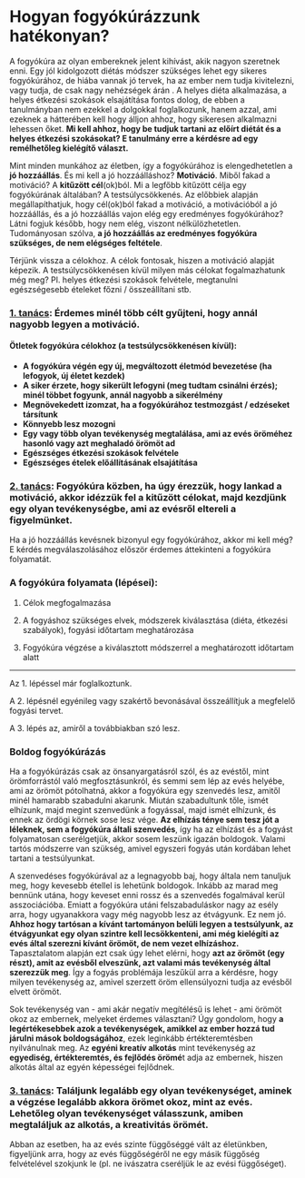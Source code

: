 # Hogyan fogyókúrázzunk hatékonyan?

A fogyókúra az olyan embereknek jelent kihívást, akik nagyon szeretnek enni. Egy jól kidolgozott diétás módszer szükséges lehet egy sikeres fogyókúrához, de hiába vannak jó tervek, ha az ember nem tudja kivitelezni, vagy tudja, de csak nagy nehézségek árán . A helyes diéta alkalmazása, a helyes étkezési szokások elsajátítása fontos dolog, de ebben a tanulmányban nem ezekkel a dolgokkal foglalkozunk, hanem azzal, ami ezeknek a hátterében kell hogy álljon ahhoz, hogy sikeresen alkalmazni lehessen őket.  **Mi kell ahhoz, hogy be tudjuk tartani az előírt diétát és a helyes étkezési szokásokat? E tanulmány erre a kérdésre ad egy remélhetőleg kielégítő választ.**

Mint minden munkához az életben, így a fogyókúrához is elengedhetetlen a **jó hozzáállás**. És mi kell a jó hozzáálláshoz? **Motiváció**. Miből fakad a motiváció? A **kitűzött cél**(ok)ból. Mi a legfőbb kitűzött célja egy fogyókúrának általában? A testsúlycsökkenés. Az előbbiek alapján megállapíthatjuk, hogy cél(ok)ból fakad a motiváció, a motivációból a jó hozzáállás, és a jó hozzáállás vajon elég egy eredményes fogyókúrához? Látni fogjuk később, hogy nem elég, viszont nélkülözhetetlen. Tudományosan szólva, **a jó hozzáállás az eredményes fogyókúra szükséges, de nem elégséges feltétele**. 

Térjünk vissza a célokhoz. A célok fontosak, hiszen a motiváció alapját képezik. A testsúlycsökkenésen kívül milyen más célokat fogalmazhatunk még meg? Pl. helyes étkezési szokások felvétele, megtanulni egészségesebb ételeket főzni / összeállítani stb. 

### <u>1. tanács</u>: Érdemes minél több célt gyűjteni, hogy annál nagyobb legyen a motiváció.

#### Ötletek fogyókúra célokhoz (a testsúlycsökkenésen kívül):

* **A fogyókúra végén egy új, megváltozott életmód bevezetése (ha lefogyok, új életet kezdek)**
* **A siker érzete, hogy sikerült lefogyni (meg tudtam csinálni érzés); minél többet fogyunk, annál nagyobb a sikerélmény**
* **Megnövekedett izomzat, ha a fogyókúrához testmozgást / edzéseket társítunk**
* **Könnyebb lesz mozogni**
* **Egy vagy több olyan tevékenység megtalálása, ami az evés öröméhez hasonló vagy azt meghaladó örömöt ad**
* **Egészséges étkezési szokások felvétele**
* **Egészséges ételek előállításának elsajátítása**

### <u>2. tanács</u>: Fogyókúra közben, ha úgy érezzük, hogy lankad a motiváció, akkor idézzük fel a kitűzött célokat, majd kezdjünk egy olyan tevékenységbe, ami az evésről eltereli a figyelmünket.

Ha a jó hozzáállás kevésnek bizonyul egy fogyókúrához, akkor mi kell még? E kérdés megválaszolásához először érdemes áttekinteni a fogyókúra folyamatát.

### A fogyókúra folyamata (lépései):

1. Célok megfogalmazása

2. A fogyáshoz szükséges elvek, módszerek kiválasztása (diéta, étkezési szabályok), fogyási időtartam meghatározása

3. Fogyókúra végzése a kiválasztott módszerrel a meghatározott időtartam alatt

---

Az 1. lépéssel már foglalkoztunk.

A 2. lépésnél egyénileg vagy szakértő bevonásával összeállítjuk a megfelelő fogyási tervet.

A 3. lépés az, amiről a továbbiakban szó lesz.

### Boldog fogyókúrázás

Ha a fogyókúrázás csak az önsanyargatásról szól, és az evéstől, mint örömforrástól való megfosztásunkról, és semmi sem lép az evés helyébe, ami az örömöt pótolhatná, akkor a fogyókúra egy szenvedés lesz, amitől minél hamarabb szabadulni akarunk. Miután szabadultunk tőle, ismét elhízunk, majd megint szenvedünk a fogyással, majd ismét elhízunk, és ennek az ördögi körnek sose lesz vége. **Az elhízás ténye sem tesz jót a léleknek, sem a fogyókúra általi szenvedés**, így ha az elhízást és a fogyást folyamatosan cserélgetjük, akkor sosem leszünk igazán boldogok. Valami tartós módszerre van szükség, amivel egyszeri fogyás után kordában lehet tartani a testsúlyunkat.

A szenvedéses fogyókúrával az a legnagyobb baj, hogy általa nem tanuljuk meg, hogy kevesebb étellel is lehetünk boldogok. Inkább az marad meg bennünk utána, hogy keveset enni rossz és a szenvedés fogalmával kerül asszociációba. Emiatt a fogyókúra utáni felszabaduláskor nagy az esély arra, hogy ugyanakkora vagy még nagyobb lesz az étvágyunk. Ez nem jó. **Ahhoz hogy tartósan a kívánt tartományon belüli legyen a testsúlyunk, az étvágyunkat  egy olyan szintre kell lecsökkenteni, ami még kielégíti az evés által szerezni kívánt örömöt, de nem vezet elhízáshoz.** Tapasztalatom alapján ezt csak úgy lehet elérni, hogy **azt az örömöt (egy részt), amit az evésből elveszünk, azt valami más tevékenység által szerezzük meg**. Így a fogyás problémája leszűkül arra a kérdésre, hogy milyen tevékenység az, amivel szerzett öröm ellensúlyozni tudja az evésből elvett örömöt.

Sok tevékenység van - ami akár negatív megítélésű is lehet - ami örömöt okoz az embernek, melyeket érdemes választani? Úgy gondolom, hogy **a legértékesebbek azok a tevékenységek, amikkel az ember hozzá tud járulni mások boldogságához**, ezek leginkább értékteremtésben nyilvánulnak meg. Az **egyéni kreatív alkotás** mint tevékenység az **egyediség, értékteremtés, és fejlődés örömé**t adja az embernek, hiszen alkotás által az egyén képességei fejlődnek.

### <u>3. tanács</u>: Találjunk legalább egy olyan tevékenységet, aminek a végzése legalább akkora örömet okoz, mint az evés. Lehetőleg olyan tevékenységet válasszunk, amiben megtaláljuk az alkotás, a kreativitás örömét.

Abban az esetben, ha az evés szinte függőséggé vált az életünkben, figyeljünk arra, hogy az evés függőségéről ne egy másik függőség felvételével szokjunk le (pl. ne ivászatra cseréljük le az evési függőséget).
